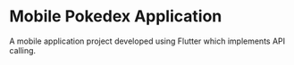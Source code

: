 # Mobile Pokedex Application

A mobile application project developed using Flutter which implements API calling.
